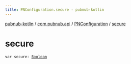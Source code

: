 ```yaml
---
title: PNConfiguration.secure - pubnub-kotlin
---
```


[pubnub-kotlin](../../index.html) / [com.pubnub.api](../index.html) / [PNConfiguration](index.html) / [secure](./secure.html)

# secure

`var secure: `[`Boolean`](https://kotlinlang.org/api/latest/jvm/stdlib/kotlin/-boolean/index.html)